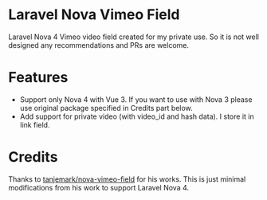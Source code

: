 # Laravel Nova Vimeo Field
Laravel Nova 4 Vimeo video field created for my private use. So it is not well designed any recommendations and PRs are welcome. 

# Features
- Support only Nova 4 with Vue 3. If you want to use with Nova 3 please use original package specified in Credits part below.
- Add support for private video (with video_id and hash data). I store it in link field.

# Credits
Thanks to [tanjemark/nova-vimeo-field](https://github.com/tanjemark/nova-vimeo-field) for his works. This is just minimal modifications from his work to support Laravel Nova 4.
